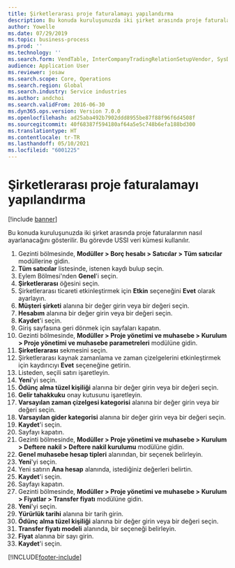 ```yaml
---
title: Şirketlerarası proje faturalamayı yapılandırma
description: Bu konuda kuruluşunuzda iki şirket arasında proje faturalarının nasıl ayarlanacağını gösterilir.
author: Yowelle
ms.date: 07/29/2019
ms.topic: business-process
ms.prod: ''
ms.technology: ''
ms.search.form: VendTable, InterCompanyTradingRelationSetupVendor, SysDataAreaSelectLookup, ProjParameters, ProjPosting, ProjTransferPrice
audience: Application User
ms.reviewer: josaw
ms.search.scope: Core, Operations
ms.search.region: Global
ms.search.industry: Service industries
ms.author: andchoi
ms.search.validFrom: 2016-06-30
ms.dyn365.ops.version: Version 7.0.0
ms.openlocfilehash: ad25aba492b7902ddd8955be87f88f96f6d4508f
ms.sourcegitcommit: 40f68387f594180af64a5e5c748b6efa188bd300
ms.translationtype: HT
ms.contentlocale: tr-TR
ms.lasthandoff: 05/10/2021
ms.locfileid: "6001225"
---
```

# <a name="configure-intercompany-project-invoicing"></a>Şirketlerarası proje faturalamayı yapılandırma

[!include [banner](../../includes/banner.md)]

Bu konuda kuruluşunuzda iki şirket arasında proje faturalarının nasıl ayarlanacağını gösterilir. Bu görevde USSI veri kümesi kullanılır.

1. Gezinti bölmesinde, **Modüller > Borç hesabı > Satıcılar > Tüm satıcılar** modüllerine gidin.
2. **Tüm satıcılar** listesinde, istenen kaydı bulup seçin.
3. Eylem Bölmesi'nden **Genel**'i seçin.
4. **Şirketlerarası** öğesini seçin.
5. Şirketlerarası ticareti etkinleştirmek için **Etkin** seçeneğini **Evet** olarak ayarlayın.
6. **Müşteri şirketi** alanına bir değer girin veya bir değeri seçin.
7. **Hesabım** alanına bir değer girin veya bir değeri seçin.
8. **Kaydet**'i seçin.
9. Giriş sayfasına geri dönmek için sayfaları kapatın.
10. Gezinti bölmesinde, **Modüller > Proje yönetimi ve muhasebe > Kurulum > Proje yönetimi ve muhasebe parametreleri** modülüne gidin.
11. **Şirketlerarası** sekmesini seçin.
12. Şirketlerarası kaynak zamanlama ve zaman çizelgelerini etkinleştirmek için kaydırıcıyı **Evet** seçeneğine getirin.
13. Listeden, seçili satırı işaretleyin.
14. **Yeni**'yi seçin.
15. **Ödünç alma tüzel kişiliği** alanına bir değer girin veya bir değeri seçin.
16. **Gelir tahakkuku** onay kutusunu işaretleyin.
17. **Varsayılan zaman çizelgesi kategorisi** alanına bir değer girin veya bir değeri seçin.
18. **Varsayılan gider kategorisi** alanına bir değer girin veya bir değeri seçin.
19. **Kaydet**'i seçin.
20. Sayfayı kapatın.
21. Gezinti bölmesinde, **Modüller > Proje yönetimi ve muhasebe > Kurulum > Deftere nakil > Deftere nakil kurulumu** modülüne gidin.
22. **Genel muhasebe hesap tipleri** alanından, bir seçenek belirleyin.
23. **Yeni**'yi seçin.
24. Yeni satırın **Ana hesap** alanında, istediğiniz değerleri belirtin.
25. **Kaydet**'i seçin.
26. Sayfayı kapatın.
27. Gezinti bölmesinde, **Modüller > Proje yönetimi ve muhasebe > Kurulum > Fiyatlar > Transfer fiyatı** modülüne gidin.
28. **Yeni**'yi seçin.
29. **Yürürlük tarihi** alanına bir tarih girin.
30. **Ödünç alma tüzel kişiliği** alanına bir değer girin veya bir değeri seçin.
31. **Transfer fiyatı modeli** alanında, bir seçeneği belirleyin.
32. **Fiyat** alanına bir sayı girin.
33. **Kaydet**'i seçin.



[!INCLUDE[footer-include](../../includes/footer-banner.md)]